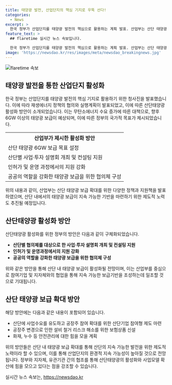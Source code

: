 ```yaml
---
title: 태양광 발전, 산업단지의 핵심 기지로 우뚝 선다!
categories:
  - News
excerpt: >
  한국 정부가 산업단지를 태양광 발전의 핵심으로 활용하는 계획 발표. 산업부는 산단 태양광 6GW 보급을 목표로 활성화 방안을 마련하고, 협의체를 중심으로 입지 발굴, 시범사업을 추진할 예정이며, 근로자의 장기 근속유지 등의 효과도 기대된다. 이에 최남호 2차관은 산단태양광 활성화와 사업모델 확산에 힘을 모으자고 밝혔다. 사진은 제3자에게 저작권이 있어 사용되지 않으며, 출처를 반드시 표기해야 한다. (자료출처=정책브리핑 www.korea.kr)
feature_text: >
  ## flaretime 실시간 뉴스 속보입니다.

  한국 정부가 산업단지를 태양광 발전의 핵심으로 활용하는 계획 발표. 산업부는 산단 태양광 6GW 보급을 목표로 활성화 방안을 마련하고, 협의체를 중심으로 입지 발굴, 시범사업을 추진할 예정이며, 근로자의 장기 근속유지 등의 효과도 기대된다. 이에 최남호 2차관은 산단태양광 활성화와 사업모델 확산에 힘을 모으자고 밝혔다. 사진은 제3자에게 저작권이 있어 사용되지 않으며, 출처를 반드시 표기해야 한다. (자료출처=정책브리핑 www.korea.kr)
image: 'https://newsdao.kr/res/images/meta/newsdao_breakingnews.jpg'
---
```


<p><img src="https://newsdao.kr/res/images/meta/newsdao_breakingnews.jpg" alt="flaretime 속보" /></p>

<h2 data-ke-size="size26">태양광 발전을 통한 산업단지 활성화</h2>

<p data-ke-size="size16">한국 정부는 산업단지를 태양광 발전의 핵심 기지로 활용하기 위한 청사진을 발표했습니다. 이에 따라 재생에너지 정책의 협의와 실행계획이 발표되었고, 이에 따른 산단태양광 활성화 방안이 소개되었습니다. 이는 무탄소에너지 수요 증가에 따른 대책으로, 향후 6GW 이상의 태양광 보급이 예상되며, 이에 따른 정부의 국가적 목표가 제시되었습니다.</p>

<table>
 <tr>
    <th>산업부가 제시한 활성화 방안</th>
 </tr>
 <tr>
    <td>산단 태양광 6GW 보급 목표 설정</td>
 </tr>
 <tr>
    <td>산단별 사업·투자 설명회 개최 및 컨설팅 지원</td>
 </tr>
 <tr>
    <td>인허가 및 운영 과정에서의 지원 강화</td>
 </tr>
 <tr>
    <td>공공의 역할을 강화한 태양광 보급을 위한 협의체 구성</td>
 </tr>
</table>

<p data-ke-size="size16">위의 내용과 같이, 산업부는 산단 태양광 보급 확대를 위한 다양한 정책과 지원책을 발표하였으며, 산단 내에서의 태양광 보급이 지속 가능한 기반을 마련하기 위한 제도적 노력도 추진될 예정입니다.</p>

<h2 data-ke-size="size26">산단태양광 활성화 방안</h2>

<p data-ke-size="size16">산단태양광 활성화를 위한 정부의 방안은 다음과 같이 구체화되었습니다.</p>

<ul>
  <li><b>산단별 협의체를 대상으로 한 사업·투자 설명회 개최 및 컨설팅 지원</b></li>
  <li><b>인허가 및 운영과정에서의 지원 강화</b></li>
  <li><b>공공의 역할을 강화한 태양광 보급을 위한 협의체 구성</b></li>
</ul>

<p data-ke-size="size16">위와 같은 방안을 통해 산단 내 태양광 보급이 활성화될 전망이며, 이는 산업부를 중심으로 참여기업 및 지자체와의 협업을 통해 지속 가능한 보급기반을 조성하는데 일조할 것으로 기대됩니다.</p>

<h2 data-ke-size="size26">산단 태양광 보급 확대 방안</h2>

<p data-ke-size="size16">해당 방안에는 다음과 같은 내용이 포함되어 있습니다.</p>

<ul>
  <li>산단에 사업수요를 유도하고 공장주 참여 확대를 위한 산단기업 참여형 제도 마련</li>
  <li>공장주 변경으로 인한 설비 철거 리스크 해소를 위한 보험상품 신설</li>
  <li>화재, 누수 등 안전관리에 대한 힘을 모을 계획</li>
</ul>

<p data-ke-size="size16">위의 방안들은 산단 내 태양광 보급 확대를 통해 산단의 지속 가능한 발전을 위한 제도적 노력이라 할 수 있으며, 이를 통해 산업단지의 환경적 지속 가능성이 높아질 것으로 전망됩니다. 정부와 지자체, 유관기관 간의 협조를 통해 산단태양광의 활성화와 사업모델 확산에 힘을 모으고 있다는 점을 강조할 수 있습니다.</p>
실시간 뉴스 속보는, <a href="https://newsdao.kr" rel="dofollow">https://newsdao.kr</a>


